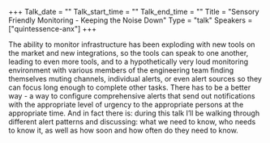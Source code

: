 +++
Talk_date = ""
Talk_start_time = ""
Talk_end_time = ""
Title = "Sensory Friendly Monitoring - Keeping the Noise Down"
Type = "talk"
Speakers = ["quintessence-anx"]
+++

The ability to monitor infrastructure has been exploding with new tools on the market and new integrations, so the tools can speak to one another, leading to even more tools, and to a hypothetically very loud monitoring environment with various members of the engineering team finding themselves muting channels, individual alerts, or even alert sources so they can focus long enough to complete other tasks. There has to be a better way - a way to configure comprehensive alerts that send out notifications with the appropriate level of urgency to the appropriate persons at the appropriate time. And in fact there is: during this talk I’ll be walking through different alert patterns and discussing: what we need to know, who needs to know it, as well as how soon and how often do they need to know.
